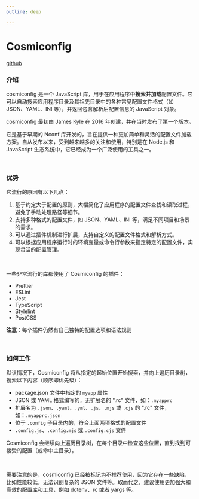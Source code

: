 ```yaml
---
outline: deep

---
```


<h1>Cosmiconfig</h1>

[github](https://github.com/cosmiconfig/cosmiconfig)

### 介绍

cosmiconfig 是一个 JavaScript 库，用于在应用程序中**搜索并加载**配置文件。它可以自动搜索应用程序目录及其祖先目录中的各种常见配置文件格式（如 JSON、YAML、INI 等），并返回包含解析后配置信息的 JavaScript 对象。

cosmiconfig 最初由 James Kyle 在 2016 年创建，并在当时发布了第一个版本。

它是基于早期的 Nconf 库开发的，旨在提供一种更加简单和灵活的配置文件加载方案。自从发布以来，受到越来越多的关注和使用，特别是在 Node.js 和 JavaScript 生态系统中，它已经成为一个广泛使用的工具之一。

<br/>

### 优势

它流行的原因有以下几点：

1. 基于约定大于配置的原则，大幅简化了应用程序的配置文件查找和读取过程，避免了手动处理路径等细节。
2. 支持多种格式的配置文件，如 JSON、YAML、INI 等，满足不同项目和场景的需求。
3. 可以通过插件机制进行扩展，支持自定义的配置文件格式和解析方式。
4. 可以根据应用程序运行时的环境变量或命令行参数来指定特定的配置文件，实现灵活的配置管理。

<br/>

一些非常流行的库都使用了 Cosmiconfig 的插件：

- Prettier
- ESLint
- Jest
- TypeScript
- Stylelint
- PostCSS

**注意**：每个插件仍然有自己独特的配置选项和语法规则

<br/>

### 如何工作

默认情况下，Cosmiconfig 将从指定的起始位置开始搜索，并向上遍历目录树，搜索以下内容（顺序即优先级）：

- package.json 文件中指定的 `myapp` 属性
- JSON 或 YAML 格式编写的，无扩展名的 ".rc" 文件，如：`.myapprc`
- 扩展名为 `.json`、`.yaml`、`.yml`、`.js`、`.mjs` 或 `.cjs` 的 ".rc" 文件，如：`.myapprc.json`
- 位于 `.config` 子目录内的，符合上面两项格式的配置文件
- `.config.js`、`.config.mjs` 或 `.config.cjs` 文件

Cosmiconfig 会继续向上遍历目录树，在每个目录中检查这些位置，直到找到可接受的配置（或命中主目录）。

<br/>

需要注意的是，cosmiconfig 已经被标记为不推荐使用，因为它存在一些缺陷，比如性能较低，无法识别复杂的 JSON 文件等。取而代之，建议使用更加强大和高效的配置库和工具，例如 dotenv、rc 或者 yargs 等。
